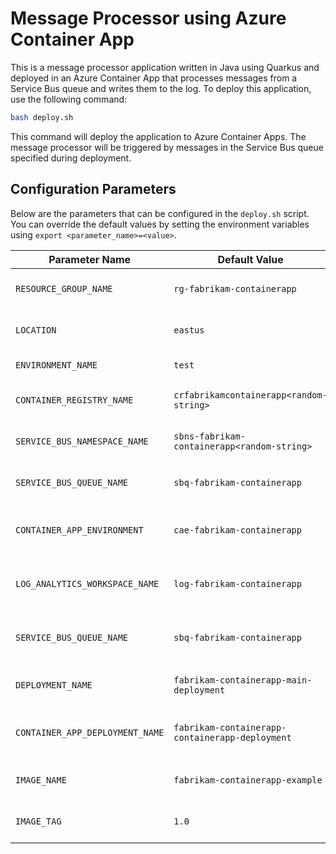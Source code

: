 # Message Processor using Azure Container App

This is a message processor application written in Java using Quarkus and deployed in an Azure Container App that processes messages from a Service Bus queue and writes them to the log. To deploy this application, use the following command:

```bash
bash deploy.sh
```

This command will deploy the application to Azure Container Apps. The message processor will be triggered by messages in the Service Bus queue specified during deployment.

## Configuration Parameters

Below are the parameters that can be configured in the `deploy.sh` script. You can override the default values by setting the environment variables using `export <parameter_name>=<value>`.

| Parameter Name                | Default Value                   | Description                                      |
|-------------------------------|----------------------------------|--------------------------------------------------|
| `RESOURCE_GROUP_NAME`         | `rg-fabrikam-containerapp`           | Name of the resource group                       |
| `LOCATION`                    | `eastus`                         | Location for the resources                       |
| `ENVIRONMENT_NAME`            | `test`                           | Name of the environment                          |
| `CONTAINER_REGISTRY_NAME`     | `crfabrikamcontainerapp<random-string>`     | Name of the container registry                   |
| `SERVICE_BUS_NAMESPACE_NAME`  | `sbns-fabrikam-containerapp<random-string>`         | Name of the Service Bus namespace                |
| `SERVICE_BUS_QUEUE_NAME`      | `sbq-fabrikam-containerapp`          | Name of the Service Bus queue                    |
| `CONTAINER_APP_ENVIRONMENT`   | `cae-fabrikam-containerapp`          | Name of the Container App environment            |
| `LOG_ANALYTICS_WORKSPACE_NAME`| `log-fabrikam-containerapp`          | Name of the Log Analytics workspace              |
| `SERVICE_BUS_QUEUE_NAME`     | `sbq-fabrikam-containerapp`          | Name of the main Service Bus topic               |
| `DEPLOYMENT_NAME`             | `fabrikam-containerapp-main-deployment` | Name of the main deployment                    |
| `CONTAINER_APP_DEPLOYMENT_NAME` | `fabrikam-containerapp-containerapp-deployment` | Name of the container app deployment         |
| `IMAGE_NAME`                  | `fabrikam-containerapp-example`      | Name of the Docker image                         |
| `IMAGE_TAG`                   | `1.0`                            | Tag of the Docker image                          |
